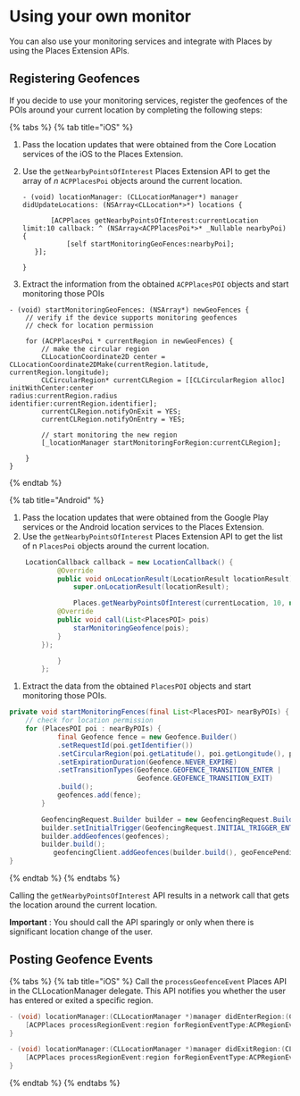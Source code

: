 # Using your own monitor

You can also use your monitoring services and integrate with Places by using the Places Extension APIs.

## Registering Geofences

If you decide to use your monitoring services, register the geofences of the POIs around your current location by completing the following steps:

{% tabs %}
{% tab title="iOS" %}
1. Pass the location updates that were obtained from the Core Location services of the iOS to the Places Extension. 
2. Use the `getNearbyPointsOfInterest` Places Extension API to get the array of _n_ `ACPPlacesPoi` objects around the current location.

   ```text
   - (void) locationManager: (CLLocationManager*) manager didUpdateLocations: (NSArray<CLLocation*>*) locations {

          [ACPPlaces getNearbyPointsOfInterest:currentLocation limit:10 callback: ^ (NSArray<ACPPlacesPoi*>* _Nullable nearbyPoi) {
              [self startMonitoringGeoFences:nearbyPoi];
      }];

   }
   ```

3. Extract the information from the obtained `ACPPlacesPOI` objects and start monitoring those POIs

```text
- (void) startMonitoringGeoFences: (NSArray*) newGeoFences {
    // verify if the device supports monitoring geofences
    // check for location permission

    for (ACPPlacesPoi * currentRegion in newGeoFences) {
        // make the circular region
        CLLocationCoordinate2D center = CLLocationCoordinate2DMake(currentRegion.latitude, currentRegion.longitude);
        CLCircularRegion* currentCLRegion = [[CLCircularRegion alloc] initWithCenter:center                                                                                                                              radius:currentRegion.radius                                                                                                                    identifier:currentRegion.identifier];
        currentCLRegion.notifyOnExit = YES;
        currentCLRegion.notifyOnEntry = YES;

        // start monitoring the new region
        [_locationManager startMonitoringForRegion:currentCLRegion];

    }
}
```
{% endtab %}

{% tab title="Android" %}
1. Pass the location updates that were obtained from the Google Play services or the Android location services to the Places Extension.
2. Use the `getNearbyPointsOfInterest` Places Extension API to get the list of n `PlacesPoi` objects around the current location.

```java
    LocationCallback callback = new LocationCallback() {
            @Override
            public void onLocationResult(LocationResult locationResult) {
                super.onLocationResult(locationResult);

                Places.getNearbyPointsOfInterest(currentLocation, 10, new            AdobeCallback<List<PlacesPOI>>() {
            @Override
            public void call(List<PlacesPOI> pois)
                starMonitoringGeofence(pois);
            }
        });

            }
        };
```

1. Extract the data from the obtained `PlacesPOI` objects and start monitoring those POIs.

```java
private void startMonitoringFences(final List<PlacesPOI> nearByPOIs) {
    // check for location permission
    for (PlacesPOI poi : nearByPOIs) {
            final Geofence fence = new Geofence.Builder()
            .setRequestId(poi.getIdentifier())
            .setCircularRegion(poi.getLatitude(), poi.getLongitude(), poi.getRadius())
            .setExpirationDuration(Geofence.NEVER_EXPIRE)
            .setTransitionTypes(Geofence.GEOFENCE_TRANSITION_ENTER |
                                Geofence.GEOFENCE_TRANSITION_EXIT)
            .build();
            geofences.add(fence);
        }

        GeofencingRequest.Builder builder = new GeofencingRequest.Builder();
        builder.setInitialTrigger(GeofencingRequest.INITIAL_TRIGGER_ENTER);
        builder.addGeofences(geofences);
        builder.build();
           geofencingClient.addGeofences(builder.build(), geoFencePendingIntent)
}
```
{% endtab %}
{% endtabs %}

Calling the `getNearbyPointsOfInterest` API results in a network call that gets the location around the current location.

**Important** : You should call the API sparingly or only when there is significant location change of the user.

## Posting Geofence Events

{% tabs %}
{% tab title="iOS" %}
Call the `processGeofenceEvent` Places API in the CLLocationManager delegate. This API notifies you whether the user has entered or exited a specific region.

```objectivec
- (void) locationManager:(CLLocationManager *)manager didEnterRegion:(CLRegion *)region {
    [ACPPlaces processRegionEvent:region forRegionEventType:ACPRegionEventTypeEntry];
}

- (void) locationManager:(CLLocationManager *)manager didExitRegion:(CLRegion *)region {
    [ACPPlaces processRegionEvent:region forRegionEventType:ACPRegionEventTypeExit];
}
```
{% endtab %}
{% endtabs %}


